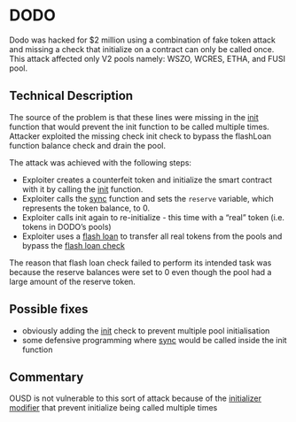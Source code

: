 # DODO

Dodo was hacked for $2 million using a combination of fake token attack and missing a check that initialize on a contract can only be called once. This attack affected only V2 pools namely: WSZO, WCRES, ETHA, and FUSI pool.

## Technical Description

The source of the problem is that these lines were missing in the [init](https://github.com/DODOEX/contractV2/commit/01c544780291a5acc3e2be4980493e63065fb200#diff-338291e7d47bd3ae0f13396fa01e412005b9dc2c64e53800bb3d6c9b6e373820R34-R36) function that would prevent the init function to be called multiple times. Attacker exploited the missing check init check to bypass the flashLoan function balance check and drain the pool.

The attack was achieved with the following steps: 

- Exploiter creates a counterfeit token and initialize the smart contract with it by calling the [init](https://github.com/DODOEX/contractV2/blob/8b683af08f645c30e2b12d2e0cde38f08236f135/contracts/DODOVendingMachine/impl/DVM.sol#L24) function.
- Exploiter calls the [sync](https://github.com/DODOEX/contractV2/blob/01c544780291a5acc3e2be4980493e63065fb200/contracts/DODOVendingMachine/impl/DVMVault.sol#L74-L86) function and sets the `reserve` variable, which represents the token balance, to 0.
- Exploiter calls init again to re-initialize - this time with a “real” token (i.e. tokens in DODO’s pools)
- Exploiter uses a [flash loan](https://github.com/DODOEX/contractV2/blob/01c544780291a5acc3e2be4980493e63065fb200/contracts/DODOVendingMachine/impl/DVMTrader.sol#L89) to transfer all real tokens from the pools and bypass the [flash loan check](https://github.com/DODOEX/contractV2/blob/01c544780291a5acc3e2be4980493e63065fb200/contracts/DODOVendingMachine/impl/DVMTrader.sol#L105-L108)

The reason that flash loan check failed to perform its intended task was because the reserve balances were set to 0 even though the pool had a large amount of the reserve token.

## Possible fixes
- obviously adding the [init](https://github.com/DODOEX/contractV2/commit/01c544780291a5acc3e2be4980493e63065fb200#diff-338291e7d47bd3ae0f13396fa01e412005b9dc2c64e53800bb3d6c9b6e373820R34-R36) check to prevent multiple pool initialisation
- some defensive programming where [sync](https://github.com/DODOEX/contractV2/blob/01c544780291a5acc3e2be4980493e63065fb200/contracts/DODOVendingMachine/impl/DVMVault.sol#L74-L86) would be called inside the init function


## Commentary

OUSD is not vulnerable to this sort of attack because of the [initializer modifier](https://github.com/OriginProtocol/origin-dollar/blob/master/contracts/contracts/vault/VaultInitializer.sol#L15) that prevent initialize being called multiple times